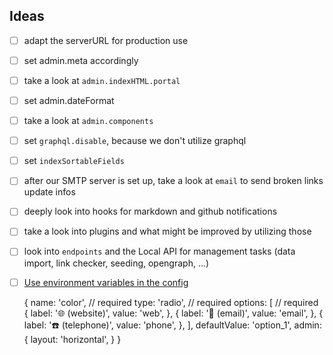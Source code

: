 ## Ideas

- [ ] adapt the serverURL for production use
- [ ] set admin.meta accordingly
- [ ] take a look at `admin.indexHTML.portal`
- [ ] set admin.dateFormat
- [ ] take a look at `admin.components`
- [ ] set `graphql.disable`, because we don't utilize graphql
- [ ] set `indexSortableFields`
- [ ] after our SMTP server is set up, take a look at `email` to send broken links update infos
- [ ] deeply look into hooks for markdown and github notifications
- [ ] take a look into plugins and what might be improved by utilizing those
- [ ] look into `endpoints` and the Local API for management tasks (data import, link checker, seeding, opengraph, ...)
- [ ] [Use environment variables in the config](https://payloadcms.com/docs/configuration/overview#using-environment-variables-in-your-config)


    {
      name: 'color', // required
      type: 'radio', // required
      options: [ // required
        {
          label: '🌐 (website)',
          value: 'web',
        },
        {
          label: '📧 (email)',
          value: 'email',
        },
        {
          label: '☎️ (telephone)',
          value: 'phone',
        },
      ],
      defaultValue: 'option_1',
      admin: {
        layout: 'horizontal',
      }
    }
